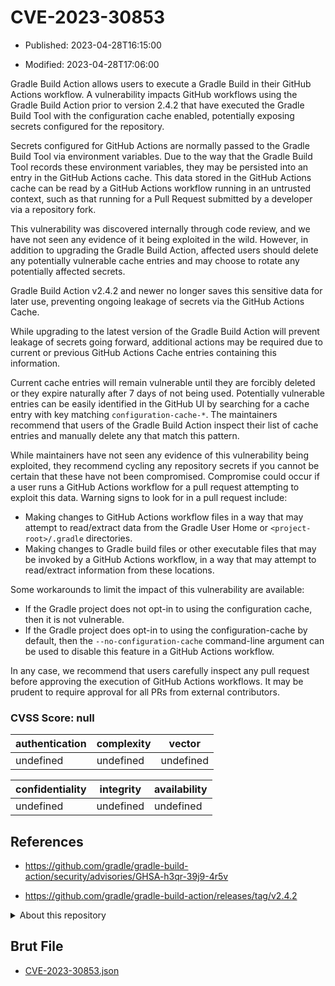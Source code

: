 # CVE-2023-30853

- Published: 2023-04-28T16:15:00

- Modified: 2023-04-28T17:06:00

Gradle Build Action allows users to execute a Gradle Build in their GitHub Actions workflow. A vulnerability impacts GitHub workflows using the Gradle Build Action prior to version 2.4.2 that have executed the Gradle Build Tool with the configuration cache enabled, potentially exposing secrets configured for the repository.

Secrets configured for GitHub Actions are normally passed to the Gradle Build Tool via environment variables. Due to the way that the Gradle Build Tool records these environment variables, they may be persisted into an entry in the GitHub Actions cache. This data stored in the GitHub Actions cache can be read by a GitHub Actions workflow running in an untrusted context, such as that running for a Pull Request submitted by a developer via a repository fork.

This vulnerability was discovered internally through code review, and we have not seen any evidence of it being exploited in the wild. However, in addition to upgrading the Gradle Build Action, affected users should delete any potentially vulnerable cache entries and may choose to rotate any potentially affected secrets.

Gradle Build Action v2.4.2 and newer no longer saves this sensitive data for later use, preventing ongoing leakage of secrets via the GitHub Actions Cache.

While upgrading to the latest version of the Gradle Build Action will prevent leakage of secrets going forward, additional actions may be required due to current or previous GitHub Actions Cache entries containing this information.

Current cache entries will remain vulnerable until they are forcibly deleted or they expire naturally after 7 days of not being used. Potentially vulnerable entries can be easily identified in the GitHub UI by searching for a cache entry with key matching `configuration-cache-*`. The maintainers recommend that users of the Gradle Build Action inspect their list of cache entries and manually delete any that match this pattern.

While maintainers have not seen any evidence of this vulnerability being exploited, they recommend cycling any repository secrets if you cannot be certain that these have not been compromised. Compromise could occur if a user runs a GitHub Actions workflow for a pull request attempting to exploit this data. 
Warning signs to look for in a pull request include:
- Making changes to GitHub Actions workflow files in a way that may attempt to read/extract data from the Gradle User Home or `<project-root>/.gradle` directories.
- Making changes to Gradle build files or other executable files that may be invoked by a GitHub Actions workflow, in a way that may attempt to read/extract information from these locations.

Some workarounds to limit the impact of this vulnerability are available:
- If the Gradle project does not opt-in to using the configuration cache, then it is not vulnerable. 
- If the Gradle project does opt-in to using the configuration-cache by default, then the `--no-configuration-cache` command-line argument can be used to disable this feature in a GitHub Actions workflow.

In any case, we recommend that users carefully inspect any pull request before approving the execution of GitHub Actions workflows. It may be prudent to require approval for all PRs from external contributors.

### CVSS Score: **null**

| authentication | complexity | vector |
| --- | --- | --- |
| undefined | undefined | undefined |

| confidentiality | integrity | availability |
| --- | --- | --- |
| undefined | undefined | undefined |

## References

* https://github.com/gradle/gradle-build-action/security/advisories/GHSA-h3qr-39j9-4r5v

* https://github.com/gradle/gradle-build-action/releases/tag/v2.4.2

<details>
<summary>About this repository</summary> 

  This repository is part of the project [Live Hack CVE](https://github.com/Live-Hack-CVE). Main website can be found [www.live-hack.org](https://www.live-hack.org) 
  
  Made by [Sn0wAlice](https://github.com/Sn0wAlice) for the people that care about security and need to have a feed of the latest CVEs. Hope you enjoy it, don't forget to star the repo and follow me on [Twitter](https://twitter.com/Sn0wAlice) and [Github](https://github.com/Sn0wAlice). And that is my [personnal website](https://www.alice-snow.me/)

  - [Home Page](https://github.com/Live-Hack-CVE)
  - [Framework](https://github.com/Live-Hack-CVE/cve-framework)
  - [CVE database](https://github.com/Live-Hack-CVE/full_database)
  - [Changelog](https://github.com/Live-Hack-CVE/Changelog)
</details>

## Brut File

* [CVE-2023-30853.json](https://raw.githubusercontent.com/Live-Hack-CVE/full_database/main/cves/2023/CVE-2023-30853.json)


